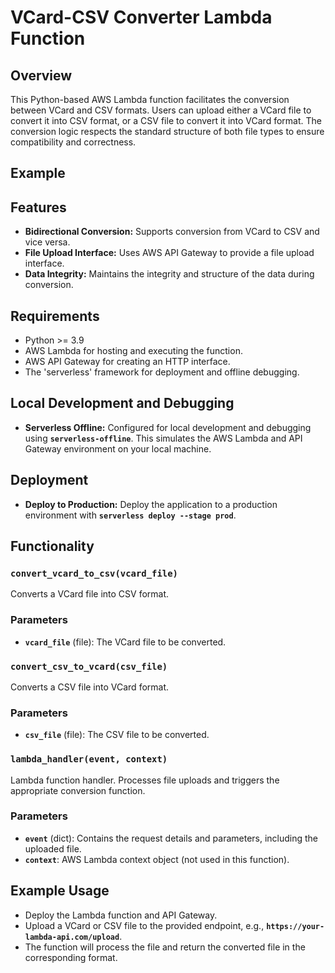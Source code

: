 # VCard-CSV Converter Lambda Function

## **Overview**

This Python-based AWS Lambda function facilitates the conversion between VCard and CSV formats. Users can upload either a VCard file to convert it into CSV format, or a CSV file to convert it into VCard format. The conversion logic respects the standard structure of both file types to ensure compatibility and correctness.

## **Example**

## **Features**

- **Bidirectional Conversion:** Supports conversion from VCard to CSV and vice versa.
- **File Upload Interface:** Uses AWS API Gateway to provide a file upload interface.
- **Data Integrity:** Maintains the integrity and structure of the data during conversion.

## **Requirements**

- Python >= 3.9
- AWS Lambda for hosting and executing the function.
- AWS API Gateway for creating an HTTP interface.
- The 'serverless' framework for deployment and offline debugging.

## **Local Development and Debugging**

- **Serverless Offline:** Configured for local development and debugging using **`serverless-offline`**. This simulates the AWS Lambda and API Gateway environment on your local machine.

## **Deployment**

- **Deploy to Production:** Deploy the application to a production environment with **`serverless deploy --stage prod`**.

## **Functionality**

### **`convert_vcard_to_csv(vcard_file)`**

Converts a VCard file into CSV format.

### **Parameters**

- **`vcard_file`** (file): The VCard file to be converted.

### **`convert_csv_to_vcard(csv_file)`**

Converts a CSV file into VCard format.

### **Parameters**

- **`csv_file`** (file): The CSV file to be converted.

### **`lambda_handler(event, context)`**

Lambda function handler. Processes file uploads and triggers the appropriate conversion function.

### **Parameters**

- **`event`** (dict): Contains the request details and parameters, including the uploaded file.
- **`context`**: AWS Lambda context object (not used in this function).

## **Example Usage**

- Deploy the Lambda function and API Gateway.
- Upload a VCard or CSV file to the provided endpoint, e.g., **`https://your-lambda-api.com/upload`**.
- The function will process the file and return the converted file in the corresponding format.